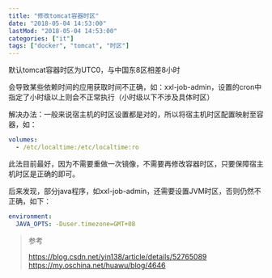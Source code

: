 ```yaml
---
title: "修改tomcat容器时区"
date: "2018-05-04 14:53:00"
lastMod: "2018-05-04 14:53:00"
categories: ["it"]
tags: ["docker", "tomcat", "时区"]
---
```


默认tomcat容器时区为UTC0，与中国东8区相差8小时

会导致某些依赖时间的应用获取时间不正确，如：xxl-job-admin，设置的cron中指定了小时级以上则会不正常执行（小时级以下不涉及具体时区）

解决办法：一般来说宿主机的时区设置都是对的，所以将宿主机时区配置映射至容器，如：

```yml
volumes:
  - /etc/localtime:/etc/localtime:ro
```

此法目前最好，因为不需要重做一次镜像，不需要再修改容器时区，只要保障宿主机时区是正确的即可。

后来发现，部分java程序，如xxl-job-admin，还需要设置JVM时区，否则仍然不正确，如下：

```yml
environment:
  JAVA_OPTS: -Duser.timezone=GMT+08
```

> 参考
> 
> <https://blog.csdn.net/yin138/article/details/52765089>
> <https://my.oschina.net/huawu/blog/4646>